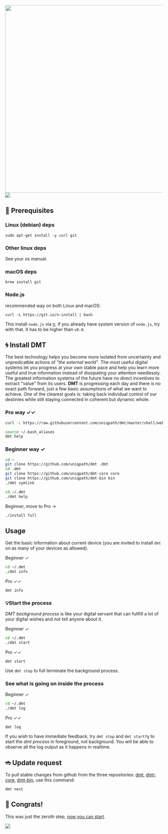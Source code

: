 <!-- <img src="https://github.com/uniqpath/info/blob/master/assets/img/dmt-logo.png?raw=true" width="500px"> -->
<img src="https://github.com/uniqpath/info/blob/master/assets/img/dmt-logo-with-tagline.png?raw=true&ver=5" width="600px">

<img src="https://github.com/uniqpath/info/blob/master/assets/img/dmt-homepanel.jpg?raw=true">

## 🔌 Prerequisites

### Linux (debian) deps

```
sudo apt-get install -y curl git
```

### Other linux deps

See your os manual.

### macOS deps

```
brew install git
```

### Node.js

recommended way on both Linux and macOS:

```
curl -L https://git.io/n-install | bash
```

This install `node.js` via [n](https://github.com/tj/n). If you already have system version of `node.js`, try with that. It has to be higher than `v8.0`.

## 🌀 Install DMT

The best technology helps you become more isolated from uncertainty and unpredicatble actions of _"the external world"_. The most useful digital systems let you progress at your own stable pace and help you learn more useful and true information instead of dissipating your attention needlessly. The greatest information systems of the future have no direct incentives to extract "value" from its users. **DMT** is progressing each day and there is no exact path forward, just a few basic assumptions of what we want to achieve. One of the clearest goals is: taking back individual control of our destinies while still staying connected in coherent but dynamic whole.

### Pro way ✓✓

```bash
curl -L https://raw.githubusercontent.com/uniqpath/dmt/master/shell/web-one-line-install-script | bash
```

```bash
source ~/.bash_aliases
dmt help
```
### Beginner way ✓

```bash
cd ~
git clone https://github.com/uniqpath/dmt .dmt
cd .dmt
git clone https://github.com/uniqpath/dmt-core core
git clone https://github.com/uniqpath/dmt-bin bin
./dmt symlink
```

```bash
cd ~/.dmt
./dmt help
```

Beginner, move to Pro →

```bash
./install full
```

## Usage

Get the basic information about current device (you are invited to install `dmt` on as many of your devices as allowed).

Beginner ✓

```bash
cd ~/.dmt
./dmt info
```

Pro ✓✓

```
dmt info
```

### 💡Start the process

_DMT background process_ is like your digital servant that can fullfill a lot of your digital wishes and not tell anyone about it.

Beginner ✓

```bash
cd ~/.dmt
./dmt start
```

Pro ✓✓

```
dmt start
```

Use `dmt stop` to full terminate the background process.

### See what is going on inside the process

Beginner ✓

```bash
cd ~/.dmt
./dmt log
```

Pro ✓✓

```
dmt log
```

If you wish to have immediate feedback, try `dmt stop` and `dmt startfg` to start the _dmt process_ in foreground, not background. You will be able to observe all the log output as it happens in realtime.

## ➬ Update request

To pull stable changes from github from the three repositories: [dmt](https://github.com/uniqpath/dmt), [dmt-core](https://github.com/uniqpath/dmt-core), [dmt-bin](https://github.com/uniqpath/dmt-bin), use this command:

```
dmt next
```

## 🦄 Congrats!

This was just the zeroth step, [now you can start](https://github.com/uniqpath/info).

<img src="https://github.com/uniqpath/info/blob/master/assets/img/dmt-processor.png?raw=true">

